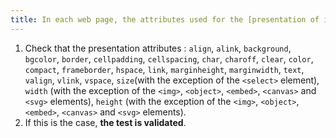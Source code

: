 ```yaml
---
title: In each web page, the attributes used for the [presentation of information](#presentation-of-information) must not be present in the generated source code of the pages. Is this rule respected?
---
```


1. Check that the presentation attributes : `align`, `alink`, `background`, `bgcolor`, `border`, `cellpadding`, `cellspacing`, `char`, `charoff`, `clear`, `color`, `compact`, `frameborder`, `hspace`, `link`, `marginheight`, `marginwidth`, `text`, `valign`, `vlink`, `vspace`, `size`(with the exception of the `<select>` element), `width` (with the exception of the `<img>`, `<object>`, `<embed>`, `<canvas>` and `<svg>` elements), `height` (with the exception of the `<img>`, `<object>`, `<embed>`, `<canvas>` and `<svg>` elements).
2. If this is the case, **the test is validated**.
